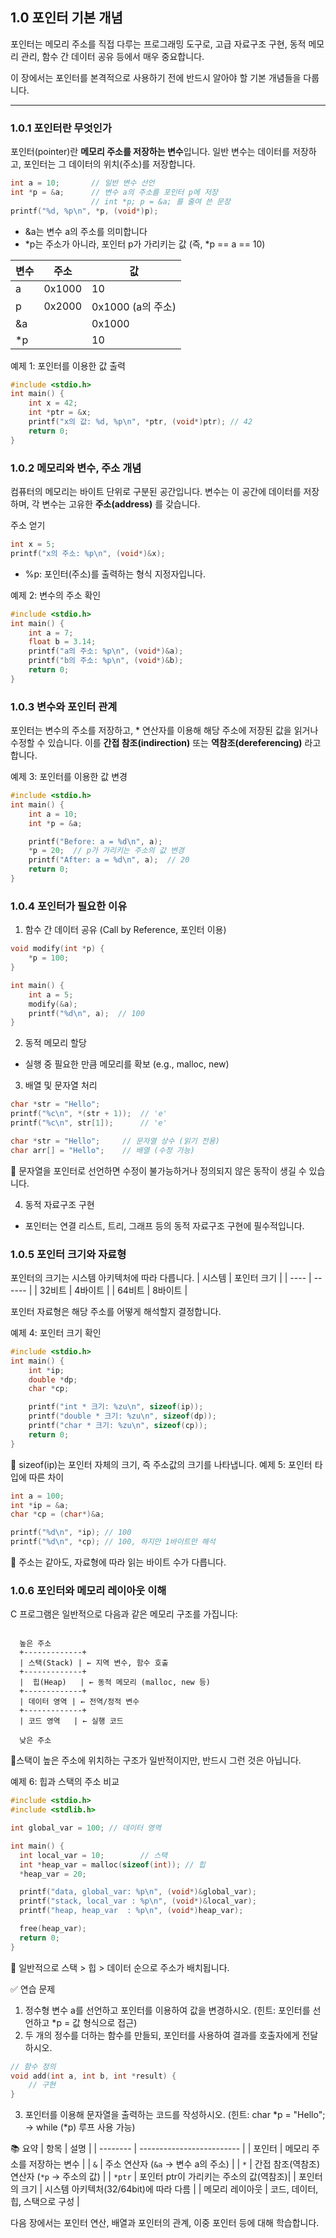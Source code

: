 ## 1.0 포인터 기본 개념

포인터는 메모리 주소를 직접 다루는 프로그래밍 도구로, 고급 자료구조 구현, 동적 메모리 관리, 
함수 간 데이터 공유 등에서 매우 중요합니다. 

이 장에서는 포인터를 본격적으로 사용하기 전에 반드시 알아야 할 기본 개념들을 다룹니다.

---

### 1.0.1 포인터란 무엇인가

포인터(pointer)란 **메모리 주소를 저장하는 변수**입니다. 일반 변수는 데이터를 저장하고, 
포인터는 그 데이터의 위치(주소)를 저장합니다.

```c
int a = 10;       // 일반 변수 선언
int *p = &a;      // 변수 a의 주소를 포인터 p에 저장
                  // int *p; p = &a; 를 줄여 쓴 문장
printf("%d, %p\n", *p, (void*)p);
```
* &a는 변수 a의 주소를 의미합니다
* *p는 주소가 아니라, 포인터 p가 가리키는 값 (즉, *p == a == 10)

| 변수 | 주소 | 값                  |
| -- | ------ | ------------------- |
| a  | 0x1000 | 10                  |
| p  | 0x2000 | 0x1000 (a의 주소)   |
| &a |        | 0x1000              |
| *p |        | 10                  |


예제 1: 포인터를 이용한 값 출력
```c
#include <stdio.h>
int main() {
    int x = 42;
    int *ptr = &x;
    printf("x의 값: %d, %p\n", *ptr, (void*)ptr); // 42
    return 0;
}
```
###  1.0.2 메모리와 변수, 주소 개념
컴퓨터의 메모리는 바이트 단위로 구분된 공간입니다. 변수는 이 공간에 데이터를 저장하며,
각 변수는 고유한 **주소(address)** 를 갖습니다.

주소 얻기
```c
int x = 5;
printf("x의 주소: %p\n", (void*)&x);
```
  * %p: 포인터(주소)를 출력하는 형식 지정자입니다.

예제 2: 변수의 주소 확인
```c
#include <stdio.h>
int main() {
    int a = 7;
    float b = 3.14;
    printf("a의 주소: %p\n", (void*)&a);
    printf("b의 주소: %p\n", (void*)&b);
    return 0;
}
```

### 1.0.3 변수와 포인터 관계
포인터는 변수의 주소를 저장하고, * 연산자를 이용해 해당 주소에 저장된 값을 읽거나 수정할 수 있습니다.
이를 **간접 참조(indirection)** 또는 **역참조(dereferencing)** 라고 합니다.

예제 3: 포인터를 이용한 값 변경
```c
#include <stdio.h>
int main() {
    int a = 10;
    int *p = &a;

    printf("Before: a = %d\n", a);
    *p = 20;  // p가 가리키는 주소의 값 변경
    printf("After: a = %d\n", a);  // 20
    return 0;
}
```
### 1.0.4 포인터가 필요한 이유
1. 함수 간 데이터 공유 (Call by Reference, 포인터 이용)
```c
void modify(int *p) {
    *p = 100;
}

int main() {
    int a = 5;
    modify(&a);
    printf("%d\n", a);  // 100
}
```
2. 동적 메모리 할당  
  * 실행 중 필요한 만큼 메모리를 확보 (e.g., malloc, new)

3. 배열 및 문자열 처리
```c
char *str = "Hello";
printf("%c\n", *(str + 1));  // 'e'
printf("%c\n", str[1]);      // 'e'
```
```c
char *str = "Hello";     // 문자열 상수 (읽기 전용)
char arr[] = "Hello";    // 배열 (수정 가능)
```
📌 문자열을 포인터로 선언하면 수정이 불가능하거나 정의되지 않은 동작이 생길 수 있습니다.

4. 동적 자료구조 구현  
  * 포인터는 연결 리스트, 트리, 그래프 등의 동적 자료구조 구현에 필수적입니다.

### 1.0.5 포인터 크기와 자료형
포인터의 크기는 시스템 아키텍처에 따라 다릅니다.
| 시스템  | 포인터 크기 |
| ---- | ------ |
| 32비트 | 4바이트   |
| 64비트 | 8바이트   |

포인터 자료형은 해당 주소를 어떻게 해석할지 결정합니다.

예제 4: 포인터 크기 확인
```c
#include <stdio.h>
int main() {
    int *ip;
    double *dp;
    char *cp;

    printf("int * 크기: %zu\n", sizeof(ip));
    printf("double * 크기: %zu\n", sizeof(dp));
    printf("char * 크기: %zu\n", sizeof(cp));
    return 0;
}
```
📌 sizeof(ip)는 포인터 자체의 크기, 즉 주소값의 크기를 나타냅니다.
예제 5: 포인터 타입에 따른 차이
```c
int a = 100;
int *ip = &a;
char *cp = (char*)&a;

printf("%d\n", *ip); // 100
printf("%d\n", *cp); // 100, 하지만 1바이트만 해석
```
📌 주소는 같아도, 자료형에 따라 읽는 바이트 수가 다릅니다.

### 1.0.6 포인터와 메모리 레이아웃 이해
C 프로그램은 일반적으로 다음과 같은 메모리 구조를 가집니다:

```text

  높은 주소
  +-------------+
  | 스택(Stack) | ← 지역 변수, 함수 호출
  +-------------+
  |  힙(Heap)   | ← 동적 메모리 (malloc, new 등)
  +-------------+
  | 데이터 영역 | ← 전역/정적 변수
  +-------------+
  | 코드 영역   | ← 실행 코드

  낮은 주소
```
📌스택이 높은 주소에 위치하는 구조가 일반적이지만, 반드시 그런 것은 아닙니다.

예제 6: 힙과 스택의 주소 비교
```c
#include <stdio.h>
#include <stdlib.h>

int global_var = 100; // 데이터 영역

int main() {
  int local_var = 10;        // 스택
  int *heap_var = malloc(sizeof(int)); // 힙
  *heap_var = 20;

  printf("data, global_var: %p\n", (void*)&global_var);
  printf("stack, local_var : %p\n", (void*)&local_var);
  printf("heap, heap_var  : %p\n", (void*)heap_var);

  free(heap_var);
  return 0;
}
```
📌 일반적으로 스택 > 힙 > 데이터 순으로 주소가 배치됩니다.

✅ 연습 문제
1. 정수형 변수 a를 선언하고 포인터를 이용하여 값을 변경하시오.
  (힌트: 포인터를 선언하고 *p = 값 형식으로 접근)
2. 두 개의 정수를 더하는 함수를 만들되, 포인터를 사용하여 결과를 호출자에게 전달하시오.
```c
// 함수 정의
void add(int a, int b, int *result) {
    // 구현
}
```
3. 포인터를 이용해 문자열을 출력하는 코드를 작성하시오.
  (힌트: char *p = "Hello"; → while (*p) 루프 사용 가능)

📚 요약
| 항목       | 설명                        |
| -------- | ------------------------- |
| 포인터      | 메모리 주소를 저장하는 변수           |
| `&`      | 주소 연산자 (`&a` → 변수 a의 주소)       |
| `*`      | 간접 참조(역참조) 연산자 (`*p` → 주소의 값)  |
| `*ptr`   | 포인터 ptr이 가리키는 주소의 값(역참조)|
| 포인터의 크기  | 시스템 아키텍처(32/64bit)에 따라 다름 |
| 메모리 레이아웃 | 코드, 데이터, 힙, 스택으로 구성       |

다음 장에서는 포인터 연산, 배열과 포인터의 관계, 이중 포인터 등에 대해 학습합니다.
